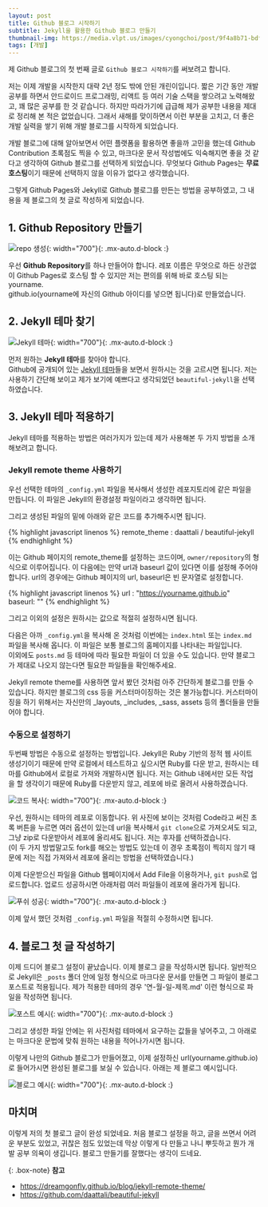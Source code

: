 ```yaml
---
layout: post
title: Github 블로그 시작하기
subtitle: Jekyll을 활용한 Github 블로그 만들기
thumbnail-img: https://media.vlpt.us/images/cyongchoi/post/9f4a8b71-bdf4-4266-b25c-40fc5e29d761/asasf.png
tags: [개발]
---
```


제 Github 블로그의 첫 번째 글로 `Github 블로그 시작하기`를 써보려고 합니다.    

저는 이제 개발을 시작한지 대략 2년 정도 밖에 안된 개린이입니다. 짧은 기간 동안 개발 공부를 하면서 안드로이드 프로그래밍, 리액트 등 
여러 기술 스택을 쌓으려고 노력해왔고, 꽤 많은 공부를 한 것 같습니다. 하지만 따라가기에 급급해 제가 공부한 내용을 제대로 정리해 본 적은
없었습니다. 그래서 새해를 맞이하면서 이런 부분을 고치고, 더 좋은 개발 실력을 쌓기 위해 개발 블로그를 시작하게 되었습니다.  

개발 블로그에 대해 알아보면서 어떤 플랫폼을 활용하면 좋을까 고민을 했는데 Github Contribution 초록점도 찍을 수 있고, 마크다운 문서
작성법에도 익숙해지면 좋을 것 같다고 생각하여 Github 블로그를 선택하게 되었습니다. 무엇보다 Github Pages는 **무료 호스팅**이기 
때문에 선택하지 않을 이유가 없다고 생각했습니다.

그렇게 Github Pages와 Jekyll로 Github 블로그를 만든는 방법을 공부하였고, 그 내용을 제 블로그의 첫 글로 작성하게 되었습니다.

## 1. Github Repository 만들기

![repo 생성](https://user-images.githubusercontent.com/49465188/103454172-96da9180-4d24-11eb-8e8e-d8b15559784d.png){: width="700"}{: .mx-auto.d-block :}

우선 **Github Repository**를 하나 만들어야 합니다. 레포 이름은 무엇으로 하든 상관없이 Github Pages로 호스팅 할 수 있지만 저는 
편의를 위해 바로 호스팅 되는 yourname.    
github.io(yourname에 자신의 Github 아이디를 넣으면 됩니다)로 만들었습니다.

## 2. Jekyll 테마 찾기

![Jekyll 테마](https://user-images.githubusercontent.com/49465188/103454331-38161780-4d26-11eb-914c-cf7131ad122a.png){: width="700"}{: .mx-auto.d-block :}

먼저 원하는 **Jekyll 테마**를 찾아야 합니다.  
Github에 공개되어 있는 [Jekyll 테마](https://github.com/topics/jekyll-theme)들을 보면서 원하시는 것을 고르시면 됩니다. 저는 사용하기 간단해
보이고 제가 보기에 예쁘다고 생각되었던 `beautiful-jekyll`을 선택하였습니다.

## 3. Jekyll 테마 적용하기

Jekyll 테마를 적용하는 방법은 여러가지가 있는데 제가 사용해본 두 가지 방법을 소개해보려고 합니다.

### Jekyll remote theme 사용하기

우선 선택한 테마의 `_config.yml` 파일을 복사해서 생성한 레포지토리에 같은 파일을 만듭니다. 이 파일은 Jekyll의 환경설정 파일이라고 생각하면 됩니다.  

그리고 생성된 파일의 밑에 아래와 같은 코드를 추가해주시면 됩니다.

{% highlight javascript linenos %}
remote_theme : daattali / beautiful-jekyll
{% endhighlight %}

이는 Github 페이지의 remote_theme를 설정하는 코드이며, `owner/repository`의 형식으로 이루어집니다.
이 다음에는 만약 url과 baseurl 값이 있다면 이를 설정해 주어야 합니다. url의 경우에는 Github 페이지의 url,
baseurl은 빈 문자열로 설정합니다.

{% highlight javascript linenos %}
url : "https://yourname.github.io"  
baseurl: ""
{% endhighlight %}

그리고 이외의 설정은 원하시는 값으로 적절히 설정하시면 됩니다.  

다음은 아까 `_config.yml`을 복사해 온 것처럼 이번에는 `index.html` 또는 `index.md` 파일을 복사해 옵니다.
이 파일은 보통 블로그의 홈페이지를 나타내는 파일입니다.  
이외에도 `posts.md` 등 테마에 따라 필요한 파일이 더 있을 수도 있습니다. 만약 블로그가 제대로 나오지 않는다면 
필요한 파일들을 확인해주세요.

Jekyll remote theme를 사용하면 앞서 봤던 것처럼 아주 간단하게 블로그를 만들 수 있습니다. 하지만 블로그의 css 
등을 커스터마이징하는 것은 불가능합니다. 커스터마이징을 하기 위해서는 자신만의 _layouts, _includes, _sass, assets 
등의 폴더들을 만들어야 합니다.

### 수동으로 설정하기

두번째 방법은 수동으로 설정하는 방법입니다. Jekyll은 Ruby 기반의 정적 웹 사이트 생성기이기 때문에 만약 로컬에서 테스트하고
싶으시면 Ruby를 다운 받고, 원하시는 테마를 Github에서 로컬로 가져와 개발하시면 됩니다. 저는 Github 내에서만 모든 작업을 
할 생각이기 때문에 Ruby를 다운받지 않고, 레포에 바로 올려서 사용하겠습니다.  

![코드 복사](https://user-images.githubusercontent.com/49465188/103469774-59214b80-4dac-11eb-907f-94764140de6b.png){: width="700"}{: .mx-auto.d-block :}

우선, 원하시는 테마의 레포로 이동합니다. 위 사진에 보이는 것처럼 Code라고 써진 초록 버튼을 누르면 여러 옵션이 있는데 url을
복사해서 `git clone`으로 가져오셔도 되고, 그냥 zip로 다운받아서 레포에 올리셔도 됩니다. 저는 후자를 선택하겠습니다.  
(이 두 가지 방법말고도 fork를 해오는 방법도 있는데 이 경우 초록점이 찍히지 않기 때문에 저는 직접 가져와서 레포에 올리는 방법을 선택하였습니다.)  

이제 다운받으신 파일을 Github 웹페이지에서 Add File을 이용하거나, `git push`로 업로드합니다. 업로드 성공하시면 아래처럼 여러
파일들이 레포에 올라가게 됩니다.

![푸쉬 성공](https://user-images.githubusercontent.com/49465188/103469868-df8a5d00-4dad-11eb-9139-151b14346010.png){: width="700"}{: .mx-auto.d-block :}

이제 앞서 했던 것처럼 `_config.yml` 파일을 적절히 수정하시면 됩니다.

## 4. 블로그 첫 글 작성하기

이제 드디어 블로그 설정이 끝났습니다. 이제 블로그 글을 작성하시면 됩니다. 일반적으로 Jekyll은 `_posts` 폴더 안에
일정 형식으로 마크다운 문서를 만들면 그 파일이 블로그 포스트로 적용됩니다. 제가 적용한 테마의 경우 '연-월-일-제목.md'
이런 형식으로 파일을 작성하면 됩니다.

![포스트 예시](https://user-images.githubusercontent.com/49465188/103469951-f2516180-4dae-11eb-8f7c-1d40c750ebd5.png){: width="700"}{: .mx-auto.d-block :}

그리고 생성한 파일 안에는 위 사진처럼 테마에서 요구하는 값들을 넣어주고, 그 아래로는 마크다운 문법에 맞춰 원하는
내용을 적어나가시면 됩니다.  

이렇게 나만의 Github 블로그가 만들어졌고, 이제 설정하신 url(yourname.github.io)로 들어가시면 완성된 블로그를 보실 수 있습니다.
아래는 제 블로그 예시입니다.

![블로그 예시](https://user-images.githubusercontent.com/49465188/103469983-6be94f80-4daf-11eb-8a55-292b01f48486.png){: width="700"}{: .mx-auto.d-block :}

## 마치며

이렇게 저의 첫 블로그 글이 완성 되었네요. 처음 블로그 설정을 하고, 글을 쓰면서 어려운 부분도 있었고, 귀찮은 점도 있었는데
막상 이렇게 다 만들고 나니 뿌듯하고 뭔가 개발 공부 의욕이 생깁니다. 블로그 만들기를 잘했다는 생각이 드네요.

{: .box-note}
**참고**    
- https://dreamgonfly.github.io/blog/jekyll-remote-theme/
- https://github.com/daattali/beautiful-jekyll
